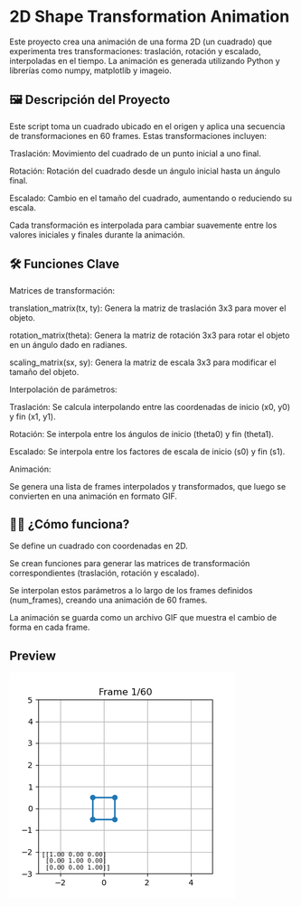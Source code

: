 # 2D Shape Transformation Animation

Este proyecto crea una animación de una forma 2D (un cuadrado) que experimenta tres transformaciones: traslación, rotación y escalado, interpoladas en el tiempo. La animación es generada utilizando Python y librerías como numpy, matplotlib y imageio.

## 🖼 Descripción del Proyecto

Este script toma un cuadrado ubicado en el origen y aplica una secuencia de transformaciones en 60 frames. Estas transformaciones incluyen:

Traslación: Movimiento del cuadrado de un punto inicial a uno final.

Rotación: Rotación del cuadrado desde un ángulo inicial hasta un ángulo final.

Escalado: Cambio en el tamaño del cuadrado, aumentando o reduciendo su escala.

Cada transformación es interpolada para cambiar suavemente entre los valores iniciales y finales durante la animación.

## 🛠 Funciones Clave

Matrices de transformación:

translation_matrix(tx, ty): Genera la matriz de traslación 3x3 para mover el objeto.

rotation_matrix(theta): Genera la matriz de rotación 3x3 para rotar el objeto en un ángulo dado en radianes.

scaling_matrix(sx, sy): Genera la matriz de escala 3x3 para modificar el tamaño del objeto.

Interpolación de parámetros:

Traslación: Se calcula interpolando entre las coordenadas de inicio (x0, y0) y fin (x1, y1).

Rotación: Se interpola entre los ángulos de inicio (theta0) y fin (theta1).

Escalado: Se interpola entre los factores de escala de inicio (s0) y fin (s1).

Animación:

Se genera una lista de frames interpolados y transformados, que luego se convierten en una animación en formato GIF.

## 🧑‍💻 ¿Cómo funciona?

Se define un cuadrado con coordenadas en 2D.

Se crean funciones para generar las matrices de transformación correspondientes (traslación, rotación y escalado).

Se interpolan estos parámetros a lo largo de los frames definidos (num_frames), creando una animación de 60 frames.

La animación se guarda como un archivo GIF que muestra el cambio de forma en cada frame.

## Preview
![figura](transform_animation.gif)